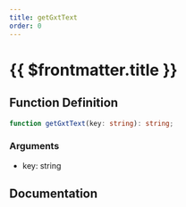 ```yaml
---
title: getGxtText
order: 0
---
```


# {{ $frontmatter.title }}

## Function Definition

```ts
function getGxtText(key: string): string;
```

### Arguments

* key: string

## Documentation

<!--@include: ./parts/getGxtText.md-->
